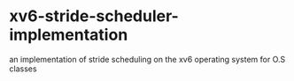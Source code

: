 # xv6-stride-scheduler-implementation
an implementation of stride scheduling on the xv6 operating system for O.S classes
